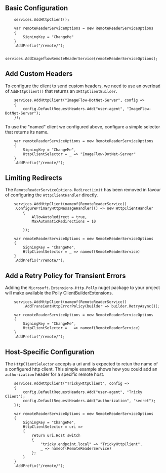 ﻿



## Basic Configuration
```
    services.AddHttpClient();

    var remoteReaderServiceOptions = new RemoteReaderServiceOptions
    {
        SigningKey = "ChangeMe"
    }
    .AddPrefix("/remote/");

    services.AddImageflowRemoteReaderService(remoteReaderServiceOptions);
```

## Add Custom Headers
To configure the client to send custom headers, we need to use an overload of `AddHttpClient()` that returns an `IHttpClientBuilder`.
```
    services.AddHttpClient("ImageFlow-DotNet-Server", config =>
    {
        config.DefaultRequestHeaders.Add("user-agent", "ImageFlow-DotNet-Server");
    });
```
To use the "named" client we configured above, configure a simple selector that returns its name.
```
    var remoteReaderServiceOptions = new RemoteReaderServiceOptions
    {
        SigningKey = "ChangeMe",
        HttpClientSelector = _ => "ImageFlow-DotNet-Server"
    }
    .AddPrefix("/remote/");
```

## Limiting Redirects 
The `RemoteReaderServiceOptions.RedirectLimit` has been removed in favour of configuring the `HttpClientHandler` directly. 
```
    services.AddHttpClient(nameof(RemoteReaderService))
    .ConfigurePrimaryHttpMessageHandler(() => new HttpClientHandler
        {
            AllowAutoRedirect = true,
            MaxAutomaticRedirections = 10

        });

    var remoteReaderServiceOptions = new RemoteReaderServiceOptions
    {
        SigningKey = "ChangeMe",
        HttpClientSelector = _ => nameof(RemoteReaderService)
    }
    .AddPrefix("/remote/");
```


## Add a Retry Policy for Transient Errors 
Adding the `Microsoft.Extensions.Http.Polly` nuget package to your project will make available the Polly ClientBuilderExtensions.
```
    services.AddHttpClient(nameof(RemoteReaderService))
        .AddTransientHttpErrorPolicy(builder => builder.RetryAsync());

    var remoteReaderServiceOptions = new RemoteReaderServiceOptions
    {
        SigningKey = "ChangeMe",
        HttpClientSelector = _ => nameof(RemoteReaderService)
    }
    .AddPrefix("/remote/");
```

## Host-Specific Configuration
The `HttpClientSelector` accepts a uri and is expected to retun the name of a configured http client. This simple example shows how you could add an `authorization` header for a specific remote host.
```
    services.AddHttpClient("TrickyHttpClient", config =>
    {
        config.DefaultRequestHeaders.Add("user-agent", "Tricky Client");
        config.DefaultRequestHeaders.Add("authorization", "secret");
    });

    var remoteReaderServiceOptions = new RemoteReaderServiceOptions
    {
        SigningKey = "ChangeMe",
        HttpClientSelector = uri =>
        {
            return uri.Host switch
            {
                "tricky.endpoint.local" => "TrickyHttpClient",
                _ => nameof(RemoteReaderService)
            };
        }
    }
    .AddPrefix("/remote/");


``` 